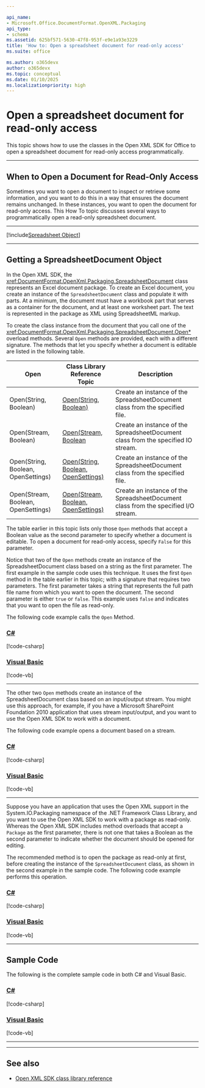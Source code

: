 ```yaml
---

api_name:
- Microsoft.Office.DocumentFormat.OpenXML.Packaging
api_type:
- schema
ms.assetid: 625bf571-5630-47f8-953f-e9e1a93e3229
title: 'How to: Open a spreadsheet document for read-only access'
ms.suite: office

ms.author: o365devx
author: o365devx
ms.topic: conceptual
ms.date: 01/10/2025
ms.localizationpriority: high
---
```

# Open a spreadsheet document for read-only access

This topic shows how to use the classes in the Open XML SDK for
Office to open a spreadsheet document for read-only access
programmatically.



---------------------------------------------------------------------------------
## When to Open a Document for Read-Only Access

Sometimes you want to open a document to inspect or retrieve some
information, and you want to do this in a way that ensures the document
remains unchanged. In these instances, you want to open the document for
read-only access. This How To topic discusses several ways to
programmatically open a read-only spreadsheet document.

--------------------------------------------------------------------------------
[!include[Spreadsheet Object](../includes/spreadsheet/spreadsheet-object.md)]

--------------------------------------------------------------------------------
## Getting a SpreadsheetDocument Object

In the Open XML SDK, the <xref:DocumentFormat.OpenXml.Packaging.SpreadsheetDocument> class represents an
Excel document package. To create an Excel document, you create an
instance of the `SpreadsheetDocument` class
and populate it with parts. At a minimum, the document must have a
workbook part that serves as a container for the document, and at least
one worksheet part. The text is represented in the package as XML using
SpreadsheetML markup.

To create the class instance from the document that you call one of the
<xref:DocumentFormat.OpenXml.Packaging.SpreadsheetDocument.Open*> overload methods. Several `Open` methods are provided, each with a different
signature. The methods that let you specify whether a document is
editable are listed in the following table.

|Open|Class Library Reference Topic|Description|
--|--|--
Open(String, Boolean)|[Open(String, Boolean)](/dotnet/api/documentformat.openxml.packaging.spreadsheetdocument.open?view=openxml-3.0.1#documentformat-openxml-packaging-spreadsheetdocument-open(system-string-system-boolean))|Create an instance of the SpreadsheetDocument class from the specified file.
Open(Stream, Boolean)|[Open(Stream, Boolean](/dotnet/api/documentformat.openxml.packaging.spreadsheetdocument.open?view=openxml-3.0.1#documentformat-openxml-packaging-spreadsheetdocument-open(system-io-stream-system-boolean))|Create an instance of the SpreadsheetDocument class from the specified IO stream.
Open(String, Boolean, OpenSettings)|[Open(String, Boolean, OpenSettings)](/dotnet/api/documentformat.openxml.packaging.spreadsheetdocument.open?view=openxml-3.0.1#documentformat-openxml-packaging-spreadsheetdocument-open(system-string-system-boolean-documentformat-openxml-packaging-opensettings))|Create an instance of the SpreadsheetDocument class from the specified file.
Open(Stream, Boolean, OpenSettings)|[Open(Stream, Boolean, OpenSettings)](/dotnet/api/documentformat.openxml.packaging.spreadsheetdocument.open?view=openxml-3.0.1#documentformat-openxml-packaging-spreadsheetdocument-open(system-io-stream-system-boolean-documentformat-openxml-packaging-opensettings))|Create an instance of the SpreadsheetDocument class from the specified I/O stream.

The table earlier in this topic lists only those `Open` methods that accept a Boolean value as the
second parameter to specify whether a document is editable. To open a
document for read-only access, specify `False` for this parameter.

Notice that two of the `Open` methods create
an instance of the SpreadsheetDocument class based on a string as the
first parameter. The first example in the sample code uses this
technique. It uses the first `Open` method in
the table earlier in this topic; with a signature that requires two
parameters. The first parameter takes a string that represents the full
path file name from which you want to open the document. The second
parameter is either `true` or `false`. This example uses `false` and indicates that you want to open the
file as read-only.

The following code example calls the `Open`
Method.

### [C#](#tab/cs-0)
[!code-csharp[](../../samples/spreadsheet/open_for_read_only_access/cs/Program.cs#snippet1)]

### [Visual Basic](#tab/vb-0)
[!code-vb[](../../samples/spreadsheet/open_for_read_only_access/vb/Program.vb#snippet1)]
***


The other two `Open` methods create an
instance of the SpreadsheetDocument class based on an input/output
stream. You might use this approach, for example, if you have a
Microsoft SharePoint Foundation 2010 application that uses stream
input/output, and you want to use the Open XML SDK to work with a
document.

The following code example opens a document based on a stream.

### [C#](#tab/cs-1)
[!code-csharp[](../../samples/spreadsheet/open_for_read_only_access/cs/Program.cs#snippet2)]

### [Visual Basic](#tab/vb-1)
[!code-vb[](../../samples/spreadsheet/open_for_read_only_access/vb/Program.vb#snippet2)]
***


Suppose you have an application that uses the Open XML support in the
System.IO.Packaging namespace of the .NET Framework Class Library, and
you want to use the Open XML SDK to work with a package as
read-only. Whereas the Open XML SDK includes method overloads that
accept a `Package` as the first parameter,
there is not one that takes a Boolean as the second parameter to
indicate whether the document should be opened for editing.

The recommended method is to open the package as read-only at first,
before creating the instance of the `SpreadsheetDocument` class, as shown in the second
example in the sample code. The following code example performs this
operation.

### [C#](#tab/cs-2)
[!code-csharp[](../../samples/spreadsheet/open_for_read_only_access/cs/Program.cs#snippet3)]

### [Visual Basic](#tab/vb-2)
[!code-vb[](../../samples/spreadsheet/open_for_read_only_access/vb/Program.vb#snippet3)]

---------------------------------------------------------------------------------

## Sample Code

The following is the complete sample code in both C\# and Visual Basic.

### [C#](#tab/cs)
[!code-csharp[](../../samples/spreadsheet/open_for_read_only_access/cs/Program.cs#snippet0)]

### [Visual Basic](#tab/vb)
[!code-vb[](../../samples/spreadsheet/open_for_read_only_access/vb/Program.vb#snippet0)]
***

--------------------------------------------------------------------------------
## See also


- [Open XML SDK class library reference](/office/open-xml/open-xml-sdk)

